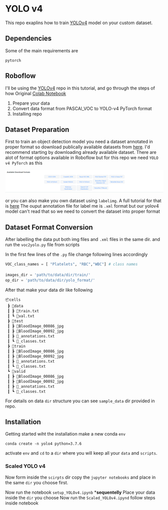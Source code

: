 # YOLO v4

This repo exaplins how to train [YOLOv4](https://arxiv.org/abs/2004.10934) model on your custom dataset. 

## Dependencies

Some of the main requirements are
```
pytorch
```

## Roboflow

I'll be using the [YOLOv4](https://github.com/roboflow-ai/pytorch-YOLOv4) repo in this tutorial, and go through the steps of how 
Original [Colab Notebook](https://colab.research.google.com/drive/1b08y_nUYv5UtDY211NFfINY7Hy_pgZDt#scrollTo=lAoLxBEEz4FW)

1. Prepare your data 
2. Convert data format from PASCAl_VOC to YOLO-v4 PyTorch format
3. Installing repo


## Dataset Preparation

First to train an object detection model you need a dataset annotated in proper format so download publically available datasets from [here](https://public.roboflow.com/).
I'd recommend starting by downloading already available dataset. There are alot of format options available in Roboflow but for this repo we need `YOLO v4 PyTorch` as this 

![alt text](https://github.com/Mr-TalhaIlyas/YOLO-v4/blob/master/screens/img.png?raw=true)

or you can also make you own dataset using `labelimg`. A full tutorial for that is [here](https://github.com/tzutalin/labelImg)
The ouput annotation file for label me is `.xml` format but our yolov4 model can't read that so we need to convert the dataset into proper format

## Dataset Format Conversion
 After labelling the data put both img files and `.xml` files in the same dir.
and run the `voc2yolo.py` file from scripts

In the first few lines of the `.py` file change following lines accordingly

```python
VOC_class_names = [ "Platelets", "RBC","WBC"] # class names
 
images_dir = 'path/to/data/dir/train/'
op_dir = 'path/to/data/dir/yolo_format/'

```
After that make your data dir like following

```
📦cells
 ┣ 📂data
 ┃ ┣ 📜train.txt
 ┃ ┗ 📜val.txt
 ┣ 📂test
 ┃ ┣ 📜BloodImage_00086_jpg
 ┃ ┣ 📜BloodImage_00092_jpg
 ┃ ┣ 📜_annotations.txt
 ┃ ┗ 📜_classes.txt
 ┣ 📂train
 ┃ ┣ 📜BloodImage_00086_jpg
 ┃ ┣ 📜BloodImage_00092_jpg
 ┃ ┣ 📜_annotations.txt
 ┃ ┗ 📜_classes.txt
 ┗ 📂valid
 ┃ ┣ 📜BloodImage_00086_jpg
 ┃ ┣ 📜BloodImage_00092_jpg
 ┃ ┣ 📜_annotations.txt
 ┃ ┗ 📜_classes.txt
```
For details on data `dir` structure you can see `sample_data` dir provided in repo.

## Installation
Getting started wiht the installation make a new conda `env`

```
conda create -n yolo4 python=3.7.6
```
activate `env` and `cd` to a `dir` where you will keep all your `data` and `scripts`.

### Scaled YOLO v4
Now form inside the `scirpts` dir copy the `jupyter notebooks` and place in the same `dir` you choose first.

Now run the notebook `setup_YOLOv4.ipynb` ***sequentelly**
Place your data inside the `dir` you choose
Now run the `Scaled_YOLOv4.ipynd` follow steps inside notebook


